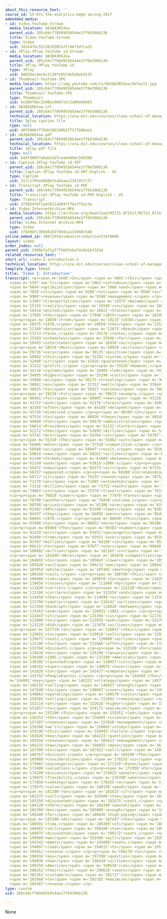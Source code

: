 ```yaml
---
about_this_resource_text: ''
course_id: 15-071-the-analytics-edge-spring-2017
embedded_media:
- id: Video-YouTube-Stream
  media_location: UA3QA3KE4sw
  parent_uid: 205c64cf78949556544e1ff6439bb136
  title: Video-YouTube-Stream
  type: Video
  uid: 3d2e47bc552383d307a7fc96f1dfca15
- id: 3Play-3Play YouTube id-Stream
  media_location: UA3QA3KE4sw
  parent_uid: 205c64cf78949556544e1ff6439bb136
  title: 3Play-3Play YouTube id
  type: 3Play
  uid: 9d850ecdec6c2138fe957de5e0a54135
- id: Thumbnail-YouTube-JPG
  media_location: https://img.youtube.com/vi/UA3QA3KE4sw/default.jpg
  parent_uid: 205c64cf78949556544e1ff6439bb136
  title: Thumbnail-YouTube-JPG
  type: Thumbnail
  uid: 8c609f8bc3248ec086fa3c2a89e8d403
- id: UA3QA3KE4sw.srt
  parent_uid: 205c64cf78949556544e1ff6439bb136
  technical_location: https://ocw.mit.edu/courses/sloan-school-of-management/15-071-the-analytics-edge-spring-2017/linear-optimization/airline-revenue-management-an-introduction-to-linear-optimization/video-1-introduction-3/UA3QA3KE4sw.srt
  title: 3play caption file
  type: null
  uid: d0f5096ff794b18b3d0b27f1f7b0bae1
- id: UA3QA3KE4sw.pdf
  parent_uid: 205c64cf78949556544e1ff6439bb136
  technical_location: https://ocw.mit.edu/courses/sloan-school-of-management/15-071-the-analytics-edge-spring-2017/linear-optimization/airline-revenue-management-an-introduction-to-linear-optimization/video-1-introduction-3/UA3QA3KE4sw.pdf
  title: 3play pdf file
  type: null
  uid: b4dfd605fe0aba1bfcaa4e09ec59d300
- id: Caption-3Play YouTube id-SRT
  parent_uid: 205c64cf78949556544e1ff6439bb136
  title: Caption-3Play YouTube id-SRT-English - US
  type: Caption
  uid: 317c1705ad868bfea6baac5347d37c57
- id: Transcript-3Play YouTube id-PDF
  parent_uid: 205c64cf78949556544e1ff6439bb136
  title: Transcript-3Play YouTube id-PDF-English - US
  type: Transcript
  uid: 2fd954f8f1a47811ab89ff76e7f9a23a
- id: Video-InternetArchive-MP4
  media_location: https://archive.org/download/MIT15.071S17/MIT15_071S17_Session_8.2.01_300k.mp4
  parent_uid: 205c64cf78949556544e1ff6439bb136
  title: Video-Internet Archive-MP4
  type: Video
  uid: 1f6e0bfc305b61b5f9b9ca133048c548
inline_embed_id: 10072654video1introduction72470096
layout: video
order_index: null
parent_uid: 2900efa71aff756dfeba74c6d16f2d3d
related_resources_text: ''
short_url: video-1-introduction-3
technical_location: https://ocw.mit.edu/courses/sloan-school-of-management/15-071-the-analytics-edge-spring-2017/linear-optimization/airline-revenue-management-an-introduction-to-linear-optimization/video-1-introduction-3
template_type: Embed
title: 'Video 1: Introduction'
transcript: <p><span m='4500'>In</span> <span m='4865'>this</span> <span m='5231'>lecture,</span>
  <span m='5597'>we'll</span> <span m='5962'>introduce</span> <span m='6328'>linear</span>
  <span m='6694'>optimization</span> <span m='7060'>and</span> <span m='7440'>apply</span>
  <span m='7820'>it</span> <span m='8200'>to</span> <span m='8580'>airline</span>
  <span m='8960'>revenue</span> <span m='9340'>management.</span> </p><p><span m='13560'>Air</span>
  <span m='13967'>transportation</span> <span m='14375'>became</span> <span m='14783'>a</span>
  <span m='15191'>reality</span> <span m='15598'>in</span> <span m='16006'>the</span>
  <span m='16414'>United</span> <span m='16822'>States</span> <span m='17230'>in</span>
  <span m='17585'>the</span> <span m='17940'>20th</span> <span m='18295'>century.</span>
  </p><p><span m='18650'>From</span> <span m='19225'>1938</span> <span m='19800'>to</span>
  <span m='20375'>1978,</span> <span m='20950'>the</span> <span m='21525'>Civil</span>
  <span m='22100'>Aeronautics</span> <span m='22675'>Board</span> <span m='23250'>set</span>
  <span m='23713'>fares,</span> <span m='24176'>routes,</span> <span m='24640'>and</span>
  <span m='25103'>schedules</span> <span m='25566'>for</span> <span m='26030'>all</span>
  <span m='26493'>interstate</span> <span m='26956'>air</span> <span m='27420'>transport.</span>
  </p><p><span m='28570'>Most</span> <span m='28958'>airlines</span> <span m='29347'>were</span>
  <span m='29736'>very</span> <span m='30125'>positive</span> <span m='30513'>on</span>
  <span m='30902'>this</span> <span m='31291'>system,</span> <span m='31680'>as</span>
  <span m='32048'>it</span> <span m='32416'>guaranteed</span> <span m='32784'>their</span>
  <span m='33152'>profits.</span> </p><p><span m='33520'>However,</span> <span m='33815'>this</span>
  <span m='34110'>system</span> <span m='34405'>led</span> <span m='34700'>to</span>
  <span m='34995'>higher</span> <span m='35290'>costs</span> <span m='35585'>for</span>
  <span m='35880'>a</span> <span m='36175'>traveling</span> <span m='36470'>public</span>
  <span m='36861'>as</span> <span m='37252'>well</span> <span m='37644'>as</span>
  <span m='38035'>to</span> <span m='38427'>various</span> <span m='38818'>inefficiencies.</span>
  </p><p><span m='39210'>For</span> <span m='39633'>example,</span> <span m='40057'>applications</span>
  <span m='40481'>for</span> <span m='40905'>new</span> <span m='41328'>routes</span>
  <span m='41752'>and</span> <span m='42176'>fares</span> <span m='42600'>were</span>
  <span m='43380'>often</span> <span m='44160'>delayed</span> <span m='44940'>or</span>
  <span m='45720'>dismissed.</span> </p><p><span m='46500'>In</span> <span m='47012'>response</span>
  <span m='47524'>to</span> <span m='48036'>these</span> <span m='48548'>inefficiencies,</span>
  <span m='49060'>the</span> <span m='49578'>administration</span> <span m='50096'>of</span>
  <span m='50614'>President</span> <span m='51132'>Carter</span> <span m='51650'>passed</span>
  <span m='52172'>the</span> <span m='52695'>Airline</span> <span m='53218'>Deregulation</span>
  <span m='53741'>Act</span> <span m='54264'>in</span> <span m='54787'>1978.</span>
  </p><p><span m='55310'>The</span> <span m='55862'>act</span> <span m='56414'>encouraged</span>
  <span m='56966'>more</span> <span m='57518'>competition.</span> </p><p><span m='58070'>As</span>
  <span m='58508'>a</span> <span m='58947'>result,</span> <span m='59385'>52</span>
  <span m='59824'>new</span> <span m='60262'>airlines</span> <span m='60701'>were</span>
  <span m='61140'>formed</span> <span m='61809'>between</span> <span m='62479'>1980</span>
  <span m='63149'>and</span> <span m='63819'>2000.</span> </p><p><span m='64489'>Also,</span>
  <span m='65431'>new</span> <span m='66373'>air</span> <span m='67315'>routes</span>
  <span m='68257'>appeared.</span> </p><p><span m='69200'>Correspondingly,</span>
  <span m='69717'>it</span> <span m='70235'>saved</span> <span m='70752'>passengers</span>
  <span m='71270'>an</span> <span m='71885'>estimated</span> <span m='72501'>$10.3</span>
  <span m='73116'>billion</span> <span m='73732'>each</span> <span m='74347'>year</span>
  <span m='74963'>in</span> <span m='75578'>travel</span> <span m='76194'>time.</span>
  </p><p><span m='76810'>Lower</span> <span m='77470'>fares</span> <span m='78130'>was</span>
  <span m='78790'>another</span> <span m='79450'>outcome.</span> </p><p><span m='80110'>Ticket</span>
  <span m='80708'>prices</span> <span m='81306'>are</span> <span m='81904'>now</span>
  <span m='82502'>40%</span> <span m='83100'>lower</span> <span m='83699'>than</span>
  <span m='84297'>they</span> <span m='84895'>were</span> <span m='85493'>in</span>
  <span m='86091'>1978.</span> </p><p><span m='86690'>This</span> <span m='87344'>led</span>
  <span m='87998'>to</span> <span m='88652'>more</span> <span m='89306'>passengers.</span>
  </p><p><span m='89960'>The</span> <span m='90383'>number</span> <span m='90806'>of</span>
  <span m='91229'>air</span> <span m='91652'>passengers</span> <span m='92075'>increased</span>
  <span m='92498'>from</span> <span m='92921'>over</span> <span m='93344'>200</span>
  <span m='93767'>million</span> <span m='94190'>in</span> <span m='95352'>1974</span>
  <span m='96515'>to</span> <span m='97677'>over</span> <span m='98840'>720</span>
  <span m='100002'>million</span> <span m='101165'>in</span> <span m='102327'>2010.</span>
  </p><p><span m='103490'>More</span> <span m='103878'>competition</span> <span m='104266'>led</span>
  <span m='104655'>to</span> <span m='105043'>lower</span> <span m='105431'>fares,</span>
  <span m='105820'>as</span> <span m='106231'>we</span> <span m='106642'>discussed,</span>
  <span m='107054'>while</span> <span m='107465'>meeting</span> <span m='107877'>operating</span>
  <span m='108288'>costs.</span> </p><p><span m='108700'>This</span> <span m='109090'>further</span>
  <span m='109480'>led</span> <span m='109870'>to</span> <span m='110260'>heavy</span>
  <span m='110650'>losses</span> <span m='111040'>by</span> <span m='111430'>air</span>
  <span m='111820'>carriers.</span> </p><p><span m='112210'>Nine</span> <span m='112658'>major</span>
  <span m='113106'>carriers</span> <span m='113554'>and</span> <span m='114002'>more</span>
  <span m='114450'>than</span> <span m='114898'>a</span> <span m='115346'>hundred</span>
  <span m='115794'>smaller</span> <span m='116242'>airlines</span> <span m='116690'>went</span>
  <span m='117358'>bankrupt</span> <span m='118026'>between</span> <span m='118695'>1978</span>
  <span m='119363'>and</span> <span m='120031'>2002.</span> </p><p><span m='120700'>So</span>
  <span m='121047'>it</span> <span m='121394'>is</span> <span m='121741'>natural</span>
  <span m='122088'>to</span> <span m='122435'>ask</span> <span m='122782'>how</span>
  <span m='123129'>did</span> <span m='123476'>airlines</span> <span m='123823'>compete?</span>
  </p><p><span m='127710'>In</span> <span m='128037'>their</span> <span m='128364'>attempt</span>
  <span m='128691'>to</span> <span m='129018'>sell</span> <span m='129345'>more</span>
  <span m='129672'>seats,</span> <span m='130000'>airlines</span> <span m='130553'>started</span>
  <span m='131106'>to</span> <span m='131660'>offer</span> <span m='132213'>deep</span>
  <span m='132766'>discounts.</span> </p><p><span m='133320'>For</span> <span m='133973'>example,</span>
  <span m='134626'>on</span> <span m='135280'>January</span> <span m='135933'>17,</span>
  <span m='136586'>1985,</span> <span m='137240'>American</span> <span m='137812'>Airlines</span>
  <span m='138385'>launched</span> <span m='138957'>its</span> <span m='139530'>Ultimate</span>
  <span m='140102'>Super</span> <span m='140675'>Saver</span> <span m='141247'>fares</span>
  <span m='141820'>to</span> <span m='142477'>compete</span> <span m='143135'>with</span>
  <span m='143792'>PeopleExpress.</span> </p><p><span m='144450'>The</span> <span
  m='144891'>key</span> <span m='145332'>strategy</span> <span m='145774'>involved</span>
  <span m='146215'>selling</span> <span m='146657'>enough</span> <span m='147098'>seats</span>
  <span m='147540'>to</span> <span m='148047'>cover</span> <span m='148555'>fixed</span>
  <span m='149062'>operating</span> <span m='149570'>costs</span> <span m='150077'>while</span>
  <span m='150585'>selling</span> <span m='151092'>remaining</span> <span m='151600'>seats</span>
  <span m='152114'>at</span> <span m='152628'>higher</span> <span m='153142'>rates</span>
  <span m='153657'>to</span> <span m='154171'>maximize</span> <span m='154685'>revenues.</span>
  </p><p><span m='155200'>This</span> <span m='155551'>led</span> <span m='155902'>to</span>
  <span m='156253'>the</span> <span m='156605'>science</span> <span m='156956'>of</span>
  <span m='157307'>revenue</span> <span m='157658'>management</span> <span m='158010'>that</span>
  <span m='158306'>we'll</span> <span m='158603'>study</span> <span m='158900'>in</span>
  <span m='159196'>this</span> <span m='159493'>lecture.</span> </p><p><span m='163430'>The</span>
  <span m='163826'>key</span> <span m='164223'>question</span> <span m='164620'>in</span>
  <span m='165016'>revenue</span> <span m='165413'>management</span> <span m='165810'>is</span>
  <span m='166232'>how</span> <span m='166655'>many</span> <span m='167077'>seats</span>
  <span m='167500'>to</span> <span m='167922'>sell</span> <span m='168345'>on</span>
  <span m='168767'>discount.</span> </p><p><span m='169190'>The</span> <span m='169545'>key</span>
  <span m='169900'>consideration</span> <span m='170255'>is</span> <span m='170610'>that</span>
  <span m='170965'>passengers</span> <span m='171320'>have</span> <span m='171863'>different</span>
  <span m='172406'>valuations.</span> </p><p><span m='172950'>For</span> <span m='173575'>example,</span>
  <span m='174200'>business</span> <span m='174825'>people</span> <span m='175450'>value</span>
  <span m='176075'>flexibility,</span> <span m='176700'>whereas</span> <span m='177275'>people</span>
  <span m='177850'>seeking</span> <span m='178425'>a</span> <span m='179000'>vacation</span>
  <span m='179575'>value</span> <span m='180150'>good</span> <span m='180725'>deals.</span>
  </p><p><span m='181300'>So</span> <span m='181625'>if</span> <span m='181950'>we</span>
  <span m='182275'>sell</span> <span m='182600'>too</span> <span m='182925'>many</span>
  <span m='183250'>discounted</span> <span m='183575'>seats,</span> <span m='183900'>then</span>
  <span m='184120'>there</span> <span m='184340'>would</span> <span m='184560'>not</span>
  <span m='184780'>be</span> <span m='185000'>enough</span> <span m='185220'>seats</span>
  <span m='185440'>for</span> <span m='186026'>high-paying</span> <span m='186613'>passengers.</span>
  </p><p><span m='187200'>At</span> <span m='187497'>the</span> <span m='187794'>same</span>
  <span m='188091'>time,</span> <span m='188389'>if</span> <span m='188686'>we</span>
  <span m='188983'>sell</span> <span m='189280'>too</span> <span m='189578'>few</span>
  <span m='189875'>discounted</span> <span m='190172'>seats,</span> <span m='190470'>then</span>
  <span m='190988'>we</span> <span m='191506'>will</span> <span m='192024'>have</span>
  <span m='192542'>empty</span> <span m='193060'>seats,</span> <span m='193579'>which</span>
  <span m='194097'>lead</span> <span m='194615'>to</span> <span m='195133'>lost</span>
  <span m='195651'>revenue.</span> </p><p><span m='196170'>So</span> <span m='196543'>the</span>
  <span m='196916'>key</span> <span m='197290'>question</span> <span m='197663'>is</span>
  <span m='198036'>how</span> <span m='198410'>airlines</span> <span m='198783'>like</span>
  <span m='199156'>American</span> <span m='199530'>can</span> <span m='199896'>allocate</span>
  <span m='200262'>their</span> <span m='200628'>seats</span> <span m='200995'>among</span>
  <span m='201361'>customers</span> <span m='201727'>in</span> <span m='202093'>order</span>
  <span m='202460'>to</span> <span m='203102'>maximize</span> <span m='203745'>their</span>
  <span m='204387'>revenue.</span> </p>
type: course
uid: 205c64cf78949556544e1ff6439bb136

---
```

None